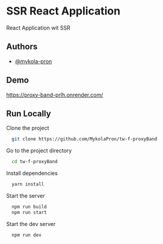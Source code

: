 
# SSR React Application

React Application wit SSR



## Authors

- [@mykola-pron](https://www.github.com/MykolaPron)


## Demo

https://proxy-band-prlh.onrender.com/


## Run Locally

Clone the project

```bash
  git clone https://github.com/MykolaPron/tw-f-proxyBand
```

Go to the project directory

```bash
  cd tw-f-proxyBand
```

Install dependencies

```bash
  yarn install
```

Start the server

```bash
  npm run build
  npm run start
```
Start the dev server

```bash
  npm run dev
```

